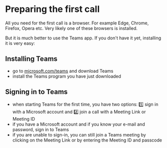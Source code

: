 # Preparing the first call

All you need for the first call is a browser. For example Edge, Chrome, Firefox, Opera etc. Very likely one of these browsers is installed.

But it is much better to use the Teams app. If you don't have it yet, installing it is very easy:

## Installing Teams

- go to [microsoft.com/teams](https://microsoft.com/teams) and download Teams
- install the Teams program you have just downloaded

## Signing in to Teams

- when starting Teams for the first time, you have two options: 1️⃣ sign in with a Microsoft account and 2️⃣ join a call with a Meeting Link or Meeting ID
- if you have a Microsoft account and if you know your e-mail and password, sign in to Teams
- if you are unable to sign-in, you can still join a Teams meeting by clicking on the Meeting Link or by entering the Meeting ID and passcode
